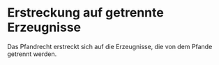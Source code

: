 # Erstreckung auf getrennte Erzeugnisse

Das Pfandrecht erstreckt sich auf die Erzeugnisse, die von dem Pfande getrennt werden.